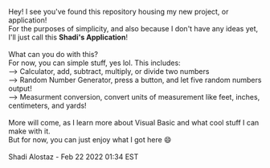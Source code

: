 Hey! I see you've found this repository housing my new project, or application! <br>
For the purposes of simplicity, and also because I don't have any ideas yet, I'll just call this **Shadi's Application**! <br><br>
What can you do with this? <br>
For now, you can simple stuff, yes lol. This includes: <br>
--> Calculator, add, subtract, multiply, or divide two numbers <br>
--> Random Number Generator, press a button, and let five random numbers output! <br>
--> Measurment conversion, convert units of measurement like feet, inches, centimeters, and yards! <br><br>
More will come, as I learn more about Visual Basic and what cool stuff I can make with it. <br>
But for now, you can just enjoy what I got here 😄 <br><br>
Shadi Alostaz - Feb 22 2022 01:34 EST
